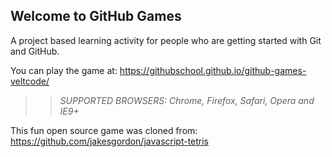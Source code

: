 ## Welcome to GitHub Games

A project based learning activity for people who are getting started with Git and GitHub.

You can play the game at: https://githubschool.github.io/github-games-veltcode/

>> _*SUPPORTED BROWSERS*: Chrome, Firefox, Safari, Opera and IE9+_

This fun open source game was cloned from: https://github.com/jakesgordon/javascript-tetris
